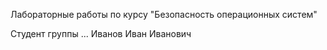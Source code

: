 Лабораторные работы по курсу "Безопасность операционных систем"

Студент группы ... Иванов Иван Иванович
